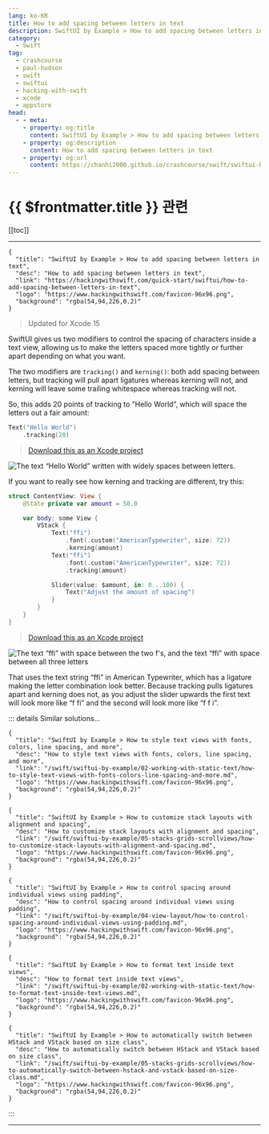 ```yaml
---
lang: ko-KR
title: How to add spacing between letters in text
description: SwiftUI by Example > How to add spacing between letters in text
category:
  - Swift
tag: 
  - crashcourse
  - paul-hudson
  - swift
  - swiftui
  - hacking-with-swift
  - xcode
  - appstore
head:
  - - meta:
    - property: og:title
      content: SwiftUI by Example > How to add spacing between letters in text
    - property: og:description
      content: How to add spacing between letters in text
    - property: og:url
      content: https://chanhi2000.github.io/crashcourse/swift/swiftui-by-example/02-working-with-static-text/how-to-add-spacing-between-letters-in-text.html
---
```


# {{ $frontmatter.title }} 관련

[[toc]]

---

```component VPCard
{
  "title": "SwiftUI by Example > How to add spacing between letters in text",
  "desc": "How to add spacing between letters in text",
  "link": "https://hackingwithswift.com/quick-start/swiftui/how-to-add-spacing-between-letters-in-text",
  "logo": "https://www.hackingwithswift.com/favicon-96x96.png",
  "background": "rgba(54,94,226,0.2)"
}
```

> Updated for Xcode 15

SwiftUI gives us two modifiers to control the spacing of characters inside a text view, allowing us to make the letters spaced more tightly or further apart depending on what you want.

The two modifiers are `tracking()` and `kerning()`: both add spacing between letters, but tracking will pull apart ligatures whereas kerning will not, and kerning will leave some trailing whitespace whereas tracking will not.

So, this adds 20 points of tracking to “Hello World”, which will space the letters out a fair amount:

```swift
Text("Hello World")
    .tracking(20)
```

> [<FontIcon icon="fas fa-download"/>Download this as an Xcode project](https://www.hackingwithswift.com/files/projects/swiftui/how-to-add-spacing-between-letters-in-text-1.zip)

![The text “Hello World” written with widely spaces between letters.](https://www.hackingwithswift.com/img/books/quick-start/swiftui/how-to-add-spacing-between-letters-in-text-1~dark.png)

If you want to really see how kerning and tracking are different, try this:

```swift
struct ContentView: View {
    @State private var amount = 50.0

    var body: some View {
        VStack {
            Text("ffi")
                .font(.custom("AmericanTypewriter", size: 72))
                .kerning(amount)
            Text("ffi")
                .font(.custom("AmericanTypewriter", size: 72))
                .tracking(amount)

            Slider(value: $amount, in: 0...100) {
                Text("Adjust the amount of spacing")
            }
        }
    }
}
```

> [<FontIcon icon="fas fa-download"/>Download this as an Xcode project](https://www.hackingwithswift.com/files/projects/swiftui/how-to-add-spacing-between-letters-in-text-2.zip)

![The text “ffi” with space between the two f's, and the text “ffi” with space between all three letters](https://www.hackingwithswift.com/img/books/quick-start/swiftui/how-to-add-spacing-between-letters-in-text-2~dark.png)

That uses the text string “ffi” in American Typewriter, which has a ligature making the letter combination look better. Because tracking pulls ligatures apart and kerning does not, as you adjust the slider upwards the first text will look more like “f fi” and the second will look more like “f f i”.

::: details Similar solutions…

```component VPCard
{
  "title": "SwiftUI by Example > How to style text views with fonts, colors, line spacing, and more",
  "desc": "How to style text views with fonts, colors, line spacing, and more",
  "link": "/swift/swiftui-by-example/02-working-with-static-text/how-to-style-text-views-with-fonts-colors-line-spacing-and-more.md",
  "logo": "https://www.hackingwithswift.com/favicon-96x96.png",
  "background": "rgba(54,94,226,0.2)"
}
```

```component VPCard
{
  "title": "SwiftUI by Example > How to customize stack layouts with alignment and spacing",
  "desc": "How to customize stack layouts with alignment and spacing",
  "link": "/swift/swiftui-by-example/05-stacks-grids-scrollviews/how-to-customize-stack-layouts-with-alignment-and-spacing.md",
  "logo": "https://www.hackingwithswift.com/favicon-96x96.png",
  "background": "rgba(54,94,226,0.2)"
}
```

```component VPCard
{
  "title": "SwiftUI by Example > How to control spacing around individual views using padding",
  "desc": "How to control spacing around individual views using padding",
  "link": "/swift/swiftui-by-example/04-view-layout/how-to-control-spacing-around-individual-views-using-padding.md",
  "logo": "https://www.hackingwithswift.com/favicon-96x96.png",
  "background": "rgba(54,94,226,0.2)"
}
```

```component VPCard
{
  "title": "SwiftUI by Example > How to format text inside text views",
  "desc": "How to format text inside text views",
  "link": "/swift/swiftui-by-example/02-working-with-static-text/how-to-format-text-inside-text-views.md",
  "logo": "https://www.hackingwithswift.com/favicon-96x96.png",
  "background": "rgba(54,94,226,0.2)"
}
```

```component VPCard
{
  "title": "SwiftUI by Example > How to automatically switch between HStack and VStack based on size class",
  "desc": "How to automatically switch between HStack and VStack based on size class",
  "link": "/swift/swiftui-by-example/05-stacks-grids-scrollviews/how-to-automatically-switch-between-hstack-and-vstack-based-on-size-class.md",
  "logo": "https://www.hackingwithswift.com/favicon-96x96.png",
  "background": "rgba(54,94,226,0.2)"
}
```

:::

---

<TagLinks />